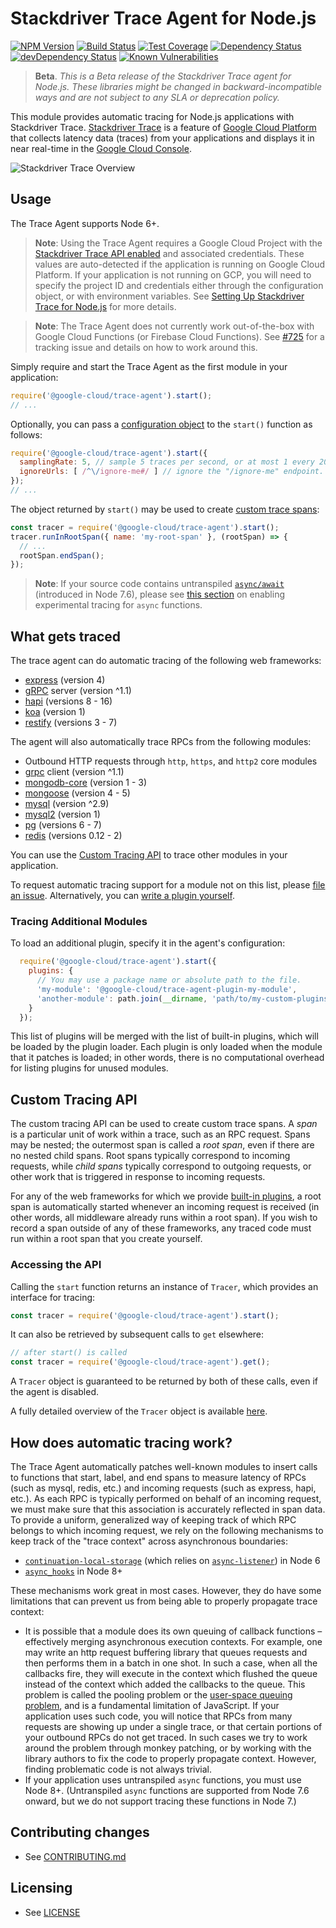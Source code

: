 # Stackdriver Trace Agent for Node.js

[![NPM Version][npm-image]][npm-url]
[![Build Status][circle-image]][circle-url]
[![Test Coverage][codecov-image]][codecov-url]
[![Dependency Status][david-image]][david-url]
[![devDependency Status][david-dev-image]][david-dev-url]
[![Known Vulnerabilities][snyk-image]][snyk-url]

> **Beta**. *This is a Beta release of the Stackdriver Trace agent for Node.js. These libraries might be changed in backward-incompatible ways and are not subject to any SLA or deprecation policy.*

This module provides automatic tracing for Node.js applications with Stackdriver Trace. [Stackdriver Trace](https://cloud.google.com/cloud-trace/) is a feature of [Google Cloud Platform](https://cloud.google.com/) that collects latency data (traces) from your applications and displays it in near real-time in the [Google Cloud Console][cloud-console].

<img src="https://raw.githubusercontent.com/googleapis/cloud-trace-nodejs/master/doc/images/cloud-trace-overview-page.png" alt="Stackdriver Trace Overview" />

## Usage

The Trace Agent supports Node 6+.

> **Note**: Using the Trace Agent requires a Google Cloud Project with the [Stackdriver Trace API enabled](https://console.cloud.google.com/flows/enableapi?apiid=cloudtrace) and associated credentials. These values are auto-detected if the application is running on Google Cloud Platform. If your application is not running on GCP, you will need to specify the project ID and credentials either through the configuration object, or with environment variables. See [Setting Up Stackdriver Trace for Node.js][setting-up-stackdriver-trace] for more details.

> **Note**: The Trace Agent does not currently work out-of-the-box with Google Cloud Functions (or Firebase Cloud Functions). See [#725](https://github.com/googleapis/cloud-trace-nodejs/issues/725) for a tracking issue and details on how to work around this.

Simply require and start the Trace Agent as the first module in your application:

```js
require('@google-cloud/trace-agent').start();
// ...
```

Optionally, you can pass a [configuration object](src/config.ts) to the `start()` function as follows:

<!-- TODO(kjin): Generate documentation from the public interface of the Trace Agent, and link it here. -->

```js
require('@google-cloud/trace-agent').start({
  samplingRate: 5, // sample 5 traces per second, or at most 1 every 200 milliseconds.
  ignoreUrls: [ /^\/ignore-me#/ ] // ignore the "/ignore-me" endpoint.
});
// ...
```

The object returned by `start()` may be used to create [custom trace spans](#custom-tracing-api):

```js
const tracer = require('@google-cloud/trace-agent').start();
tracer.runInRootSpan({ name: 'my-root-span' }, (rootSpan) => {
  // ...
  rootSpan.endSpan();
});
```

> **Note**: If your source code contains untranspiled [`async/await`][async-await-docs] (introduced in Node 7.6), please see [this section](#tracing-with-async/await) on enabling experimental tracing for `async` functions.

## What gets traced

The trace agent can do automatic tracing of the following web frameworks:
* [express](https://www.npmjs.com/package/express) (version 4)
* [gRPC](https://www.npmjs.com/package/grpc) server (version ^1.1)
* [hapi](https://www.npmjs.com/package/hapi) (versions 8 - 16)
* [koa](https://www.npmjs.com/package/koa) (version 1)
* [restify](https://www.npmjs.com/package/restify) (versions 3 - 7)

The agent will also automatically trace RPCs from the following modules:
* Outbound HTTP requests through `http`, `https`, and `http2` core modules
* [grpc](https://www.npmjs.com/package/grpc) client (version ^1.1)
* [mongodb-core](https://www.npmjs.com/package/mongodb-core) (version 1 - 3)
* [mongoose](https://www.npmjs.com/package/mongoose) (version 4 - 5)
* [mysql](https://www.npmjs.com/package/mysql) (version ^2.9)
* [mysql2](https://www.npmjs.com/package/mysql2) (version 1)
* [pg](https://www.npmjs.com/package/mysql2) (versions 6 - 7)
* [redis](https://www.npmjs.com/package/redis) (versions 0.12 - 2)

You can use the [Custom Tracing API](#custom-tracing-api) to trace other modules in your application.

To request automatic tracing support for a module not on this list, please [file an issue](https://github.com/googleapis/cloud-trace-nodejs/issues). Alternatively, you can [write a plugin yourself](doc/plugin-guide.md).

### Tracing Additional Modules

To load an additional plugin, specify it in the agent's configuration:

```js
  require('@google-cloud/trace-agent').start({
    plugins: {
      // You may use a package name or absolute path to the file.
      'my-module': '@google-cloud/trace-agent-plugin-my-module',
      'another-module': path.join(__dirname, 'path/to/my-custom-plugins/plugin-another-module.js')
    }
  });
```

This list of plugins will be merged with the list of built-in plugins, which will be loaded by the plugin loader. Each plugin is only loaded when the module that it patches is loaded; in other words, there is no computational overhead for listing plugins for unused modules.

## Custom Tracing API

The custom tracing API can be used to create custom trace spans. A *span* is a particular unit of work within a trace, such as an RPC request. Spans may be nested; the outermost span is called a *root span*, even if there are no nested child spans. Root spans typically correspond to incoming requests, while *child spans* typically correspond to outgoing requests, or other work that is triggered in response to incoming requests.

For any of the web frameworks for which we provide [built-in plugins](#what-gets-traced), a root span is automatically started whenever an incoming request is received (in other words, all middleware already runs within a root span). If you wish to record a span outside of any of these frameworks, any traced code must run within a root span that you create yourself.

### Accessing the API

Calling the `start` function returns an instance of `Tracer`, which provides an interface for tracing:

```js
const tracer = require('@google-cloud/trace-agent').start();
```

It can also be retrieved by subsequent calls to `get` elsewhere:

```js
// after start() is called
const tracer = require('@google-cloud/trace-agent').get();
```

A `Tracer` object is guaranteed to be returned by both of these calls, even if the agent is disabled.

A fully detailed overview of the `Tracer` object is available [here](doc/trace-api.md).

## How does automatic tracing work?

The Trace Agent automatically patches well-known modules to insert calls to functions that start, label, and end spans to measure latency of RPCs (such as mysql, redis, etc.) and incoming requests (such as express, hapi, etc.). As each RPC is typically performed on behalf of an incoming request, we must make sure that this association is accurately reflected in span data. To provide a uniform, generalized way of keeping track of which RPC belongs to which incoming request, we rely on the following mechanisms to keep track of the "trace context" across asynchronous boundaries:
  * [`continuation-local-storage`][continuation-local-storage] (which relies on [`async-listener`][async-listener]) in Node 6
  * [`async_hooks`][async-hooks] in Node 8+

These mechanisms work great in most cases. However, they do have some limitations that can prevent us from being able to properly propagate trace context:

* It is possible that a module does its own queuing of callback functions – effectively merging asynchronous execution contexts. For example, one may write an http request buffering library that queues requests and then performs them in a batch in one shot. In such a case, when all the callbacks fire, they will execute in the context which flushed the queue instead of the context which added the callbacks to the queue. This problem is called the pooling problem or the [user-space queuing problem][queuing-problem], and is a fundamental limitation of JavaScript. If your application uses such code, you will notice that RPCs from many requests are showing up under a single trace, or that certain portions of your outbound RPCs do not get traced. In such cases we try to work around the problem through monkey patching, or by working with the library authors to fix the code to properly propagate context. However, finding problematic code is not always trivial.
* If your application uses untranspiled `async` functions, you must use Node 8+. (Untranspiled `async` functions are supported from Node 7.6 onward, but we do not support tracing these functions in Node 7.)

## Contributing changes

* See [CONTRIBUTING.md](CONTRIBUTING.md)

## Licensing

* See [LICENSE](LICENSE)

[async-await-docs]: https://developer.mozilla.org/en-US/docs/Web/JavaScript/Reference/Statements/async_function
[async-hooks]: https://nodejs.org/api/async_hooks.html
[async-listener]: https://www.npmjs.com/package/async-listener
[cloud-console]: https://console.cloud.google.com
[continuation-local-storage]: https://www.npmjs.com/package/continuation-local-storage
[codecov-image]: https://codecov.io/gh/googleapis/cloud-trace-nodejs/branch/master/graph/badge.svg
[codecov-url]: https://codecov.io/gh/googleapis/cloud-trace-nodejs
[david-dev-image]: https://david-dm.org/googleapis/cloud-trace-nodejs/dev-status.svg
[david-dev-url]: https://david-dm.org/googleapis/cloud-trace-nodejs?type=dev
[david-image]: https://david-dm.org/googleapis/cloud-trace-nodejs.svg
[david-url]: https://david-dm.org/googleapis/cloud-trace-nodejs
[npm-image]: https://badge.fury.io/js/%40google-cloud%2Ftrace-agent.svg
[npm-url]: https://npmjs.org/package/@google-cloud/trace-agent
[queuing-problem]: https://github.com/groundwater/nodejs-symposiums/tree/master/2016-02-26-Errors/Round1/UserModeQueuing
[setting-up-stackdriver-trace]: https://cloud.google.com/trace/docs/setup/nodejs
[snyk-image]: https://snyk.io/test/github/googleapis/cloud-trace-nodejs/badge.svg
[snyk-url]: https://snyk.io/test/github/googleapis/cloud-trace-nodejs
[circle-image]: https://circleci.com/gh/googleapis/cloud-trace-nodejs.svg?style=svg
[circle-url]: https://circleci.com/gh/googleapis/cloud-trace-nodejs
